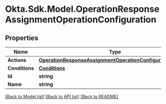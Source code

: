 # Okta.Sdk.Model.OperationResponseAssignmentOperationConfiguration

## Properties

Name | Type | Description | Notes
------------ | ------------- | ------------- | -------------
**Actions** | [**OperationResponseAssignmentOperationConfigurationActions**](OperationResponseAssignmentOperationConfigurationActions.md) |  | [optional] 
**Conditions** | [**Conditions**](Conditions.md) |  | [optional] 
**Id** | **string** |  | [optional] 
**Name** | **string** |  | [optional] 

[[Back to Model list]](../README.md#documentation-for-models) [[Back to API list]](../README.md#documentation-for-api-endpoints) [[Back to README]](../README.md)

